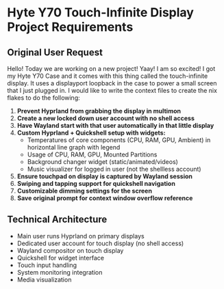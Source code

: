 # Hyte Y70 Touch-Infinite Display Project Requirements

## Original User Request

Hello! Today we are working on a new project! Yaay! I am so excited! I got my Hyte Y70 Case and it comes with this thing called the touch-infinite display. It uses a displayport loopback in the case to power a small screen that I just plugged in. I would like to write the context files to create the nix flakes to do the following:

1. **Prevent Hyprland from grabbing the display in multimon**
2. **Create a new locked down user account with no shell access**
3. **Have Wayland start with that user automatically in that little display**
4. **Custom Hyprland + Quickshell setup with widgets:**
   - Temperatures of core components (CPU, RAM, GPU, Ambient) in horizontal line graph with legend
   - Usage of CPU, RAM, GPU, Mounted Partitions
   - Background changer widget (static/animated/videos)
   - Music visualizer for logged in user (not the shellless account)
5. **Ensure touchpad on display is captured by Wayland session**
6. **Swiping and tapping support for quickshell navigation**
7. **Customizable dimming settings for the screen**
8. **Save original prompt for context window overflow reference**

## Technical Architecture

- Main user runs Hyprland on primary displays
- Dedicated user account for touch display (no shell access)
- Wayland compositor on touch display
- Quickshell for widget interface
- Touch input handling
- System monitoring integration
- Media visualization
